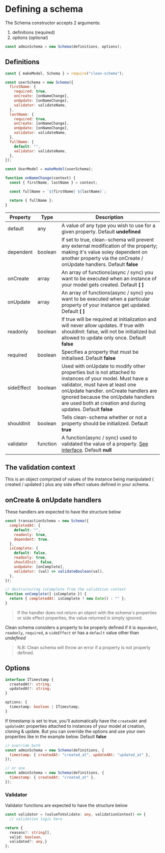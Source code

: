 # Defining a schema

The Schema constructor accepts 2 arguments:

1. definitions (required)
1. options (optional)

```javascript
const adminSchema = new Schema(definitions, options);
```

## Definitions

```javascript
const { makeModel, Schema } = require("clean-schema");

const userSchema = new Schema({
  firstName: {
    required: true,
    onCreate: [onNameChange],
    onUpdate: [onNameChange],
    validator: validateName,
  },
  lastName: {
    required: true,
    onCreate: [onNameChange],
    onUpdate: [onNameChange],
    validator: validateName,
  },
  fullName: {
    default: "",
    validator: validateName,
  },
});

const UserModel = makeModel(userSchema);

function onNameChange(context) {
  const { firstName, lastName } = context;

  const fullName = `${firstName} ${lastName}`;

  return { fullName };
}
```

| Property   | Type     | Description                                                                                                                                                                                                                                                                               |
| ---------- | -------- | ----------------------------------------------------------------------------------------------------------------------------------------------------------------------------------------------------------------------------------------------------------------------------------------- |
| default    | any      | A value of any type you wish to use for a given property. Default **undefined**                                                                                                                                                                                                           |
| dependent  | boolean  | If set to true, clean-schema will prevent any external modification of the property; making it's value soley dependent on another property via the onCreate / onUpdate handlers. Default **false**                                                                                        |
| onCreate   | array    | An array of functions(async / sync) you want to be executed when an instance of your model gets created. Default **[ ]**                                                                                                                                                                  |
| onUpdate   | array    | An array of functions(async / sync) you want to be executed when a particular property of your instance get updated. Default **[ ]**                                                                                                                                                      |
| readonly   | boolean  | If true will be required at initialization and will never allow updates. If true with shouldInit: false, will not be initialized but allowed to update only once. Default **false**                                                                                                       |
| required   | boolean  | Specifies a property that must be initialised. Default **false**                                                                                                                                                                                                                          |
| sideEffect | boolean  | Used with onUpdate to modify other properties but is not attached to instances of your model. Must have a validator, must have at least one onUpdate handler. onCreate handlers are ignored because the onUpdate handlers are used both at creation and during updates. Default **false** |
| shouldInit | boolean  | Tells clean-schema whether or not a property should be initialized. Default **true**                                                                                                                                                                                                      |
| validator  | function | A function(async / sync) used to validated the value of a property. [See interface](#validator-interface). Default **null**                                                                                                                                                               |

## The validation context

This is an object comprized of values of the instance being manipulated ( created / updated ) plus any side effect values defined in your schema.

## onCreate & onUpdate handlers

These handlers are expected to have the structure below

```javascript
const transactionSchema = new Schema({
  completedAt: {
    default: "",
    readonly: true,
    dependent: true,
  },
  isComplete: {
    default: false,
    readonly: true,
    shouldInit: false,
    onUpdate: [onComplete],
    validator: (val) => validateBoolean(val),
  },
});

// destructuring isComplete from the validation context
function onComplete({ isComplete }) {
  return { completedAt: isComplete ? new Date() : "" };
}
```

> If the handler does not return an object with the schema's properties or side effect properties, the value returned is simply ignored.

Clean schema considers a property to be properly defined if it is `dependent`, `readonly`, `required`, a `sideEffect` or has a `default` value other than _undefined_

> N.B: Clean schema will throw an error if a property is not properly defined.

## Options

```typescript
interface ITimestamp {
  createdAt?: string;
  updatedAt?: string;
}

options: {
  timestamp: boolean | ITimestamp;
}
```

If timestamp is set to true, you'll automatically have the `createdAt` and `updatedAt` properties attached to instances of your model at creation, cloning & update. But you can override the options and use your own properties like in the example below. Default **false**

```javascript
// override both
const adminSchema = new Schema(definitions, {
  timestamp: { createdAt: "created_at", updatedAt: "updated_at" },
});

// or one
const adminSchema = new Schema(definitions, {
  timestamp: { createdAt: "created_at" },
});
```

### Validator

Validator functions are expected to have the structure below

```typescript
const validator = (valueToValidate: any, validationContext) => {
  // validation logic here

return {
  reasons?: string[],
  valid: boolean,
  validated?: any,}
};
```
